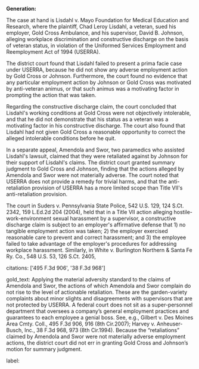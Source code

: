 **Generation:**

 <answer>

The case at hand is Lisdahl v. Mayo Foundation for Medical Education and Research, where the plaintiff, Chad Leroy Lisdahl, a veteran, sued his employer, Gold Cross Ambulance, and his supervisor, David B. Johnson, alleging workplace discrimination and constructive discharge on the basis of veteran status, in violation of the Uniformed Services Employment and Reemployment Act of 1994 (USERRA).

The district court found that Lisdahl failed to present a prima facie case under USERRA, because he did not show any adverse employment action by Gold Cross or Johnson. Furthermore, the court found no evidence that any particular employment action by Johnson or Gold Cross was motivated by anti-veteran animus, or that such animus was a motivating factor in prompting the action that was taken.

Regarding the constructive discharge claim, the court concluded that Lisdahl's working conditions at Gold Cross were not objectively intolerable, and that he did not demonstrate that his status as a veteran was a motivating factor in his constructive discharge. The court also found that Lisdahl had not given Gold Cross a reasonable opportunity to correct the alleged intolerable conditions before he quit.

In a separate appeal, Amendola and Swor, two paramedics who assisted Lisdahl's lawsuit, claimed that they were retaliated against by Johnson for their support of Lisdahl's claims. The district court granted summary judgment to Gold Cross and Johnson, finding that the actions alleged by Amendola and Swor were not materially adverse. The court noted that USERRA does not provide a remedy for trivial harms, and that the anti-retaliation provision of USERRA has a more limited scope than Title VII's anti-retaliation provision.

The court in Suders v. Pennsylvania State Police, 542 U.S. 129, 124 S.Ct. 2342, 159 L.Ed.2d 204 (2004), held that in a Title VII action alleging hostile-work-environment sexual harassment by a supervisor, a constructive discharge claim is subject to an employer's affirmative defense that 1) no tangible employment action was taken; 2) the employer exercised reasonable care to prevent and correct harassment; and 3) the employee failed to take advantage of the employer's procedures for addressing workplace harassment. Similarly, in White v. Burlington Northern & Santa Fe Ry. Co., 548 U.S. 53, 126 S.Ct. 2405,

citations: ['495 F.3d 906', '38 F.3d 968']

gold_text: Applying the material adversity standard to the claims of Amendola and Swor, the actions of which Amendola and Swor complain do not rise to the level of actionable retaliation. These are the garden-variety complaints about minor slights and disagreements with supervisors that are not protected by USERRA. A federal court does not sit as a super-personnel department that oversees a company’s general employment practices and guarantees to each employee a genial boss. See, e.g., Gilbert v. Des Moines Area Cmty. Coll., 495 F.3d 906, 916 (8th Cir.2007); Harvey v. Anheuser-Busch, Inc., 38 F.3d 968, 973 (8th Cir.1994). Because the “retaliations” claimed by Amendola and Swor were not materially adverse employment actions, the district court did not err in granting Gold Cross and Johnson’s motion for summary judgment.

label: 